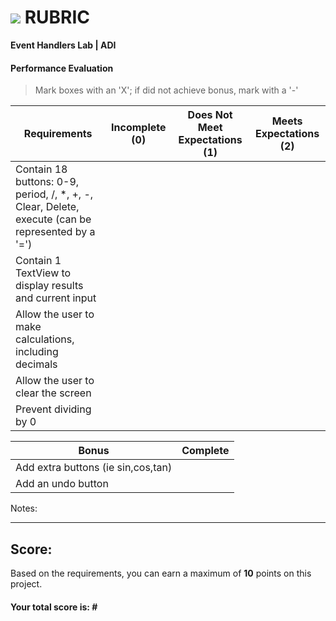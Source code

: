 # ![](https://ga-dash.s3.amazonaws.com/production/assets/logo-9f88ae6c9c3871690e33280fcf557f33.png) RUBRIC
**Event Handlers Lab | ADI** 	 						


#### Performance Evaluation
> Mark boxes with an 'X'; if did not achieve bonus, mark with a '-'

| Requirements | Incomplete (0) | Does Not Meet Expectations (1) | Meets Expectations (2) |
|---|---|---|---|
| Contain 18 buttons: 0-9, period, /, *, +, -, Clear, Delete, execute (can be represented by a '=') | | | |
| Contain 1 TextView to display results and current input | | | |
| Allow the user to make calculations, including decimals | | | |
| Allow the user to clear the screen | | |  |
| Prevent dividing by 0 | | | |

| Bonus | Complete |
|---|---|
| Add extra buttons (ie sin,cos,tan) |  |
| Add an undo button|  |



Notes:

<!-- Example: Your getting the hang of this!  Be sure to practice proper indentation and spacing.  Nice work! -->

---

## Score:
Based on the requirements, you can earn a maximum of  **10**  points on this project.

#### Your total score is: **#**
